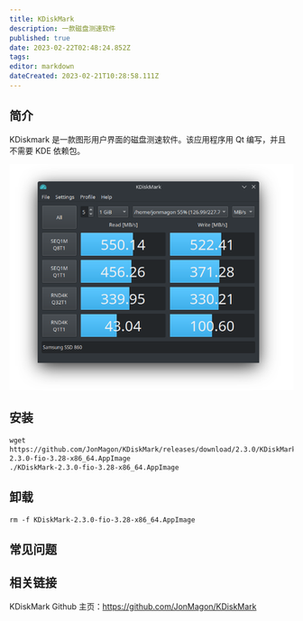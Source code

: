 ```yaml
---
title: KDiskMark
description: 一款磁盘测速软件
published: true
date: 2023-02-22T02:48:24.852Z
tags: 
editor: markdown
dateCreated: 2023-02-21T10:28:58.111Z
---
```


## 简介
KDiskmark 是一款图形用户界面的磁盘测速软件。该应用程序用 Qt 编写，并且不需要 KDE 依赖包。

![kdiskmark.png](/kdiskmark.png)

## 安装
```
wget https://github.com/JonMagon/KDiskMark/releases/download/2.3.0/KDiskMark-2.3.0-fio-3.28-x86_64.AppImage
./KDiskMark-2.3.0-fio-3.28-x86_64.AppImage
```

## 卸载
```
rm -f KDiskMark-2.3.0-fio-3.28-x86_64.AppImage
```

## 常见问题
## 相关链接
KDiskMark Github 主页：https://github.com/JonMagon/KDiskMark